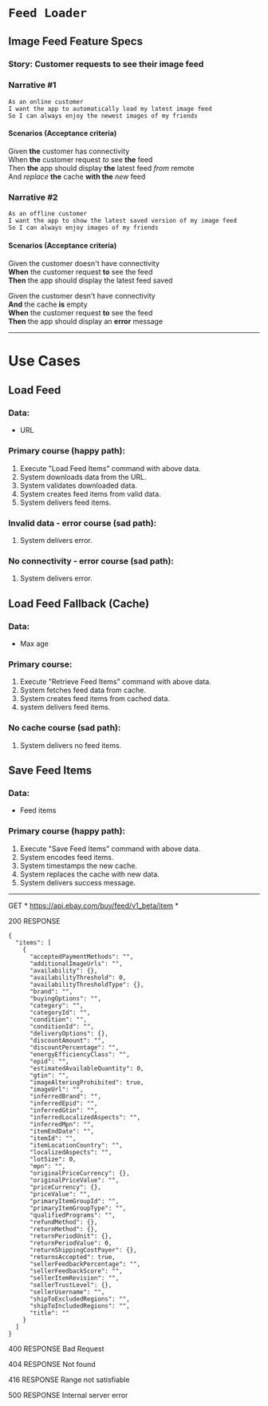 # ``Feed Loader``

## Image Feed Feature Specs

### Story: Customer requests to see their image feed

### Narrative #1
```
As an online customer  
I want the app to automatically load my latest image feed  
So I can always enjoy the newest images of my friends
```

#### Scenarios (Acceptance criteria)
>
Given __the__ customer has connectivity  
When __the__ customer request *to* see __the__ feed  
Then __the__ app should display __the__ latest feed *from* remote  
  And *replace* __the__ cache __with the__ *new* feed


### Narrative #2
```
As an offline customer  
I want the app to show the latest saved version of my image feed  
So I can always enjoy images of my friends
```

#### Scenarios (Acceptance criteria)
>
Given the customer doesn't have connectivity  
__When__ the customer request __to__ see the feed  
__Then__ the app should display the latest feed saved

>
Given the customer desn't have connectivity  
__And__ the cache __is__ empty  
__When__ the customer request __to__ see the feed  
__Then__ the app should display an __error__ message

---

# Use Cases

## Load Feed

### Data:
- URL

### Primary course (happy path):
1. Execute "Load Feed Items" command with above data.  
2. System downloads data from the URL.
3. System validates downloaded data.
4. System creates feed items from valid data.
5. System delivers feed items.

### Invalid data - error course (sad path):
1. System delivers error.  

### No connectivity - error course (sad path):
1. System delivers error.  

## Load Feed Fallback (Cache)

### Data:
- Max age

### Primary course:
1. Execute "Retrieve Feed Items" command with above data.  
2. System fetches feed data from cache.  
3. System creates feed items from cached data.  
4. system delivers feed items.  

### No cache course (sad path):
1. System delivers no feed items.

## Save Feed Items

### Data:
- Feed items

### Primary course (happy path):
1. Execute "Save Feed Items" command with above data.  
2. System encodes feed items.  
3. System timestamps the new cache.  
4. System replaces the cache with new data.  
5. System delivers success message.

---

GET * https://api.ebay.com/buy/feed/v1_beta/item *

200 RESPONSE

```
{
  "items": [
    {
      "acceptedPaymentMethods": "",
      "additionalImageUrls": "",
      "availability": {},
      "availabilityThreshold": 0,
      "availabilityThresholdType": {},
      "brand": "",
      "buyingOptions": "",
      "category": "",
      "categoryId": "",
      "condition": "",
      "conditionId": "",
      "deliveryOptions": {},
      "discountAmount": "",
      "discountPercentage": "",
      "energyEfficiencyClass": "",
      "epid": "",
      "estimatedAvailableQuantity": 0,
      "gtin": "",
      "imageAlteringProhibited": true,
      "imageUrl": "",
      "inferredBrand": "",
      "inferredEpid": "",
      "inferredGtin": "",
      "inferredLocalizedAspects": "",
      "inferredMpn": "",
      "itemEndDate": "",
      "itemId": "",
      "itemLocationCountry": "",
      "localizedAspects": "",
      "lotSize": 0,
      "mpn": "",
      "originalPriceCurrency": {},
      "originalPriceValue": "",
      "priceCurrency": {},
      "priceValue": "",
      "primaryItemGroupId": "",
      "primaryItemGroupType": "",
      "qualifiedPrograms": "",
      "refundMethod": {},
      "returnMethod": {},
      "returnPeriodUnit": {},
      "returnPeriodValue": 0,
      "returnShippingCostPayer": {},
      "returnsAccepted": true,
      "sellerFeedbackPercentage": "",
      "sellerFeedbackScore": "",
      "sellerItemRevision": "",
      "sellerTrustLevel": {},
      "sellerUsername": "",
      "shipToExcludedRegions": "",
      "shipToIncludedRegions": "",
      "title": ""
    }
  ]
}
```

400 RESPONSE
Bad Request

404 RESPONSE
Not found

416 RESPONSE
Range not satisfiable

500 RESPONSE
Internal server error
